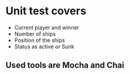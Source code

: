 # Unit test covers

 - Current player and winner
 - Number of ships
 - Position of the ships
 - Status as active or Sunk

## Used tools are Mocha and Chai